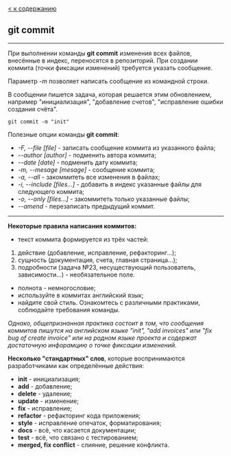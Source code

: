 [< к содержанию](./readme.md)

## git commit

---
При выполнении команды **git commit** изменения всех файлов, внесённые в индекс, переносятся в репозиторий. При создании коммита (точки фиксации изменений) требуется указать сообщение.

Параметр *-m* позволяет написать сообщение из командной строки.

В сообщении пишется задача, которая решается этим обновлением, например "инициализация", "добавление счетов", "исправление ошибки создания счёта".


```
git commit -m "init"
```

Полезные опции команды **git commit**:

- *-F, --file [file]* - записать сообщение коммита из указанного файла;
- *--author [author]* - подменить автора коммита;
- *--date [date]* - подменить дату коммита;
- *-m, --mesage [mesage]* - сообщение коммита;
- *-a, --all* - закоммитеть все изменения в файлах;
- *-i, --include [files...]* - добавить в индекс указанные файлы для следующего коммита;
- *-o, --only [files...]* - закоммитеть только указанные файлы;
- *--amend* - перезаписать предыдущий коммит.

---
**Некоторые правила написания коммитов:**
- текст коммита формируется из трёх частей:
1. действие (добавление, исправление, рефакторинг...);
2. сущность (документация, счета, главная страница...);
3. подробности (задача №23, несуществующий пользователь, зависимости...) - необязательное поле.

- полнота - немногословие;
- используйте в коммитах английский язык;
- найдите свой стиль. Ознакомтесь с различными практиками, соблюдайте требования команды.

*Однако, общепризнанная практика состоит в том, что сообщения коммитов пишутся на английском языке "init", "add invoices" или "fix bug of create invoice" или на родном языке проекта и содержат достаточную инфорамцию о точке фиксации изменений.*

**Несколько "стандартных" слов**, которые воспринимаются разработчиками как определённые действия:
- **init** - инициализация;
- **add** - добавление;
- **delete** - удаление;
- **update** - изменение;
- **fix** - исправление;
- **refactor** - рефакторинг кода приложения;
- **style** - исправление опечаток, форматирования;
- **docs** - всё, что касается документации;
- **test** - всё, что связано с тестированием;
- **merged, fix conflict** - слияние, решение конфликта. 